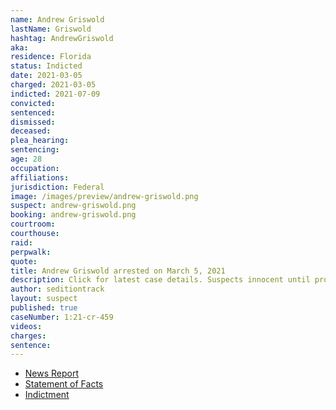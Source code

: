 ```yaml
---
name: Andrew Griswold
lastName: Griswold
hashtag: AndrewGriswold
aka:
residence: Florida
status: Indicted
date: 2021-03-05
charged: 2021-03-05
indicted: 2021-07-09
convicted:
sentenced:
dismissed:
deceased:
plea_hearing:
sentencing:
age: 28
occupation:
affiliations:
jurisdiction: Federal
image: /images/preview/andrew-griswold.png
suspect: andrew-griswold.png
booking: andrew-griswold.png
courtroom:
courthouse:
raid:
perpwalk:
quote:
title: Andrew Griswold arrested on March 5, 2021
description: Click for latest case details. Suspects innocent until proven guilty.
author: seditiontrack
layout: suspect
published: true
caseNumber: 1:21-cr-459
videos:
charges:
sentence:
---
```

- [News Report](https://www.wkrg.com/news/niceville-man-arrested-in-connection-to-u-s-capitol-riot/)
- [Statement of Facts](https://www.justice.gov/usao-dc/case-multi-defendant/file/1378646/download)
- [Indictment](https://www.justice.gov/usao-dc/case-multi-defendant/file/1412506/download)

